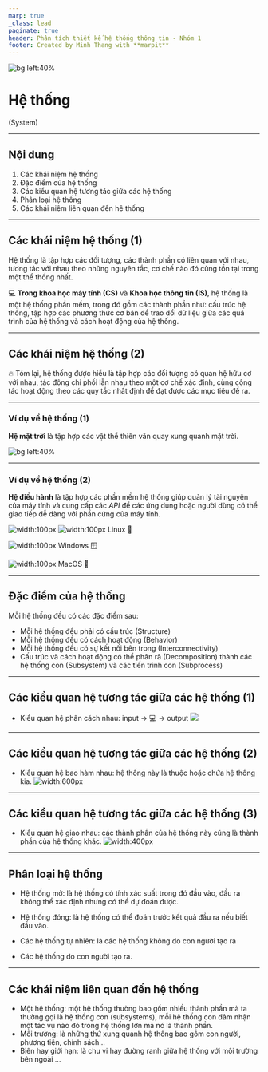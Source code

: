 ```yaml
---
marp: true
_class: lead
paginate: true
header: Phân tích thiết kế hệ thống thông tin - Nhóm 1
footer: Created by Minh Thang with **marpit**
---
```


![bg left:40%](./assets/images/img_1.jpg)

# **Hệ thống**

(System)

---

## **Nội dung**

1. Các khái niệm hệ thống
1. Đặc điểm của hệ thống
1. Các kiểu quan hệ tương tác giữa các hệ thống
1. Phân loại hệ thống
1. Các khái niệm liên quan đến hệ thống

---

## **Các khái niệm hệ thống (1)**

Hệ thống là tập hợp các đối tượng, các thành phần có liên quan với nhau, tương tác với nhau theo những nguyên tắc, cơ chế nào đó cùng tồn tại trong một thể thống nhất.

:computer: **Trong khoa học máy tính (CS)** và **Khoa học thông tin (IS)**, hệ thống là một hệ thống phần mềm, trong đó gồm các thành phần như: cấu trúc hệ thống, tập hợp các phương thức cơ bản để trao đổi dữ liệu giữa các quá trình của hệ thống và cách hoạt động của hệ thống.

---

## **Các khái niệm hệ thống (2)**

:fire: Tóm lại, hệ thống được hiểu là tập hợp các đối tượng có quan hệ hữu cơ với nhau, tác động chi phối lẫn nhau theo một cơ chế xác định, cùng cộng tác hoạt động theo các quy tắc nhất định để đạt được các mục tiêu đề ra.

---

### Ví dụ về hệ thống (1)

**Hệ mặt trời** là tập hợp các vật thể thiên văn quay xung quanh mặt trời.

![bg left:40%](./assets/images/img_2.png)

---

### Ví dụ về hệ thống (2)

**Hệ điều hành** là tập hợp các phần mềm hệ thống giúp quản lý tài nguyên của máy tính và cung cấp các _API_ để các ứng dụng hoặc người dùng có thể giao tiếp dễ dàng với phần cứng của máy tính.

<div class="row">

<div class="col">

![width:100px](./assets/images/Tux.svg) ![width:100px](./assets/images/ubuntu.gif)
Linux :penguin:

</div>

<div class="col">

![width:100px](./assets/images/windows.jpg)
Windows :window:

</div>

<div class="col">

![width:100px](./assets/images/mac-os.jpg)
MacOS :apple:

</div>

</div>

---

## **Đặc điểm của hệ thống**

Mỗi hệ thống đều có các đặc điểm sau:

- Mỗi hệ thống đều phải có cấu trúc (Structure)
- Mỗi hệ thống đều có cách hoạt động (Behavior)
- Mỗi hệ thống đều có sự kết nối bên trong (Interconnectivity)
- Cấu trúc và cách hoạt động có thể phân rã (Decomposition) thành các hệ thống con (Subsystem) và các tiến trình con (Subprocess)

---

## **Các kiểu quan hệ tương tác giữa các hệ thống (1)**

- Kiểu quan hệ phân cách nhau: input -> :computer: -> output
  ![](./assets/images/Ipo.png)

---

## **Các kiểu quan hệ tương tác giữa các hệ thống (2)**

- Kiểu quan hệ bao hàm nhau: hệ thống này là thuộc hoặc chứa hệ thống kia.
  ![width:600px](./assets/images/computer_system.gif)

---

## **Các kiểu quan hệ tương tác giữa các hệ thống (3)**

- Kiểu quan hệ giao nhau: các thành phần của hệ thống này cũng là thành phần của hệ thống khác.
  ![width:400px](./assets/images/Input_Output_Main.png)

---

## **Phân loại hệ thống**

- Hệ thống mở: là hệ thống có tính xác suất trong đó đầu vào, đầu ra không thể xác định nhưng có thể dự đoán được.
- Hệ thống đóng: là hệ thống có thể đoán trước kết quả đầu ra nếu biết đầu vào.

- Các hệ thống tự nhiên: là các hệ thống không do con người tạo ra
- Các hệ thống do con người tạo ra.

---

## **Các khái niệm liên quan đến hệ thống**

- Một hệ thống: một hệ thống thường bao gồm nhiều thành phần mà ta thường gọi là hệ thống con (subsystems), mỗi hệ thống con đảm nhận một tác vụ nào đó trong hệ thống lớn mà nó là thành phần.
- Môi trường: là những thứ xung quanh hệ thống bao gồm con người, phương tiện, chính sách...
- Biên hay giới hạn: là chu vi hay đường ranh giữa hệ thống với môi trường bên ngoài
  ...

